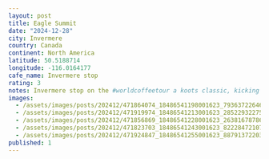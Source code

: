 ```yaml
---
layout: post
title: Eagle Summit
date: "2024-12-28"
city: Invermere
country: Canada
continent: North America
latitude: 50.5188714
longitude: -116.0164177
cafe_name: Invermere stop
rating: 3
notes: Invermere stop on the #worldcoffeetour a koots classic, kicking horse cafe.
images:
  - /assets/images/posts/202412/471864074_18486541198001623_7936372264652092922_n_17890320213155365.jpg
  - /assets/images/posts/202412/471919974_18486541213001623_2852293227588045651_n_18253769431277484.jpg
  - /assets/images/posts/202412/471856869_18486541228001623_2638167878647244086_n_18055115395948175.jpg
  - /assets/images/posts/202412/471823703_18486541243001623_8222847210774882335_n_18030226289223450.jpg
  - /assets/images/posts/202412/471924847_18486541255001623_8879137220380679957_n_18025531994315039.jpg
published: 1
---
```

